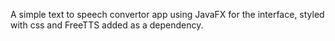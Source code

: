 A simple text to speech convertor app using JavaFX for the interface, styled with css and FreeTTS added as a dependency.
